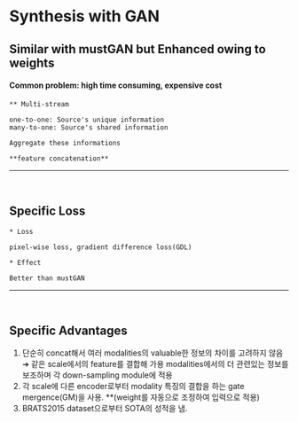 # Synthesis with GAN

## Similar with mustGAN but Enhanced owing to weights

#### Common problem: high time consuming, expensive cost

```
** Multi-stream

one-to-one: Source's unique information
many-to-one: Source's shared information

Aggregate these informations

**feature concatenation**
```

---

<br>

## Specific Loss

```
* Loss

pixel-wise loss, gradient difference loss(GDL)

* Effect

Better than mustGAN
```

---

<br>

## Specific Advantages

1. 단순히 concat해서 여러 modalities의 valuable한 정보의 차이를 고려하지 않음
  ➔ 같은 scale에서의 feature를 결합해 가용 modalities에서의 더 관련있는 정보를 보조하며 각 down-sampling module에 적용
2. 각 scale에 다른 encoder로부터 modality 특징의 결합을 하는 gate mergence(GM)을 사용. **(weight를 자동으로 조정하여 입력으로 적용)
3. BRATS2015 dataset으로부터 SOTA의 성적을 냄.
